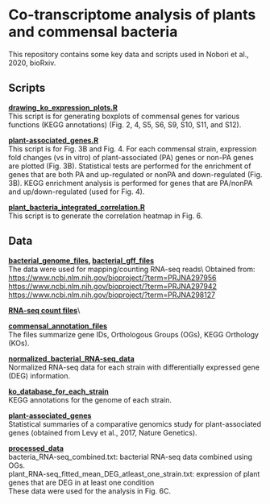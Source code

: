# Co-transcriptome analysis of plants and commensal bacteria
This repository contains some key data and scripts used in Nobori et al., 2020, bioRxiv.

## **Scripts**
**[drawing_ko_expression_plots.R](scripts/drawing_ko_expression_plots.R)**\
This script is for generating boxplots of commensal genes for various functions (KEGG annotations) (Fig. 2, 4, S5, S6, S9, S10, S11, and S12).

**[plant-associated_genes.R](plant-associated_genes.R)**\
This script is for Fig. 3B and Fig. 4.
For each commensal strain, expression fold changes (vs in vitro) of plant-associated (PA) genes or non-PA genes are plotted (Fig. 3B). Statistical tests are performed for the enrichment of genes that are both PA and up-regulated or nonPA and down-regulated (Fig. 3B). KEGG enrichment analysis is performed for genes that are PA/nonPA and up/down-regulated (used for Fig. 4).

**[plant_bacteria_integrated_correlation.R](plant_bacteria_integrated_correlation.R)**\
This script is to generate the correlation heatmap in Fig. 6.

## **Data**
**[bacterial_genome_files](bacterial_genome_files), [bacterial_gff_files](bacterial_gff_files)**\
The data were used for mapping/counting RNA-seq reads\ 
Obtained from:\
https://www.ncbi.nlm.nih.gov/bioproject/?term=PRJNA297956 \
https://www.ncbi.nlm.nih.gov/bioproject/?term=PRJNA297942 \
https://www.ncbi.nlm.nih.gov/bioproject/?term=PRJNA298127

**[RNA-seq count files](count_files)**\


**[commensal_annotation_files](commensal_annotation_files)**\
The files summarize gene IDs, Orthologous Groups (OGs), KEGG Orthology (KOs).

**[normalized_bacterial_RNA-seq_data](normalized_bacterial_RNA-seq_data)**\
Normalized RNA-seq data for each strain with differentially expressed gene (DEG) information.

**[ko_database_for_each_strain](ko_database_for_each_strain)**\
KEGG annotations for the genome of each strain.

**[plant-associated_genes](plant-associated_genes)**\
Statistical summaries of a comparative genomics study for plant-associated genes (obtained from Levy et al., 2017, Nature Genetics).

**[processed_data](processed_data)**\
bacteria_RNA-seq_combined.txt: bacterial RNA-seq data combined using OGs.\
plant_RNA-seq_fitted_mean_DEG_atleast_one_strain.txt: expression of plant genes that are DEG in at least one condition\
These data were used for the analysis in Fig. 6C.





